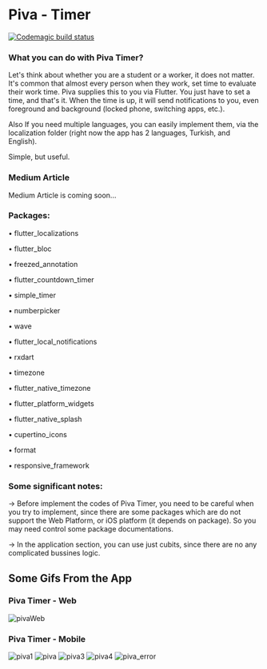 # Piva - Timer

[![Codemagic build status](https://api.codemagic.io/apps/6252bf270f76ba1786d959b5/6252bf270f76ba1786d959b4/status_badge.svg)](https://codemagic.io/apps/6252bf270f76ba1786d959b5/6252bf270f76ba1786d959b4/latest_build)
### What you can do with Piva Timer?
Let's think about whether you are a student or a worker, it does not matter. It's common that almost every person when they work, set time to evaluate their work time. Piva supplies this to you via Flutter. You just have to set a time, and that's it. When the time is up, it will send notifications to you, even foreground and background (locked phone, switching apps, etc.).

Also If you need multiple languages, you can easily implement them, via the localization folder (right now the app has 2 languages, Turkish, and English).

Simple, but useful.

### Medium Article
Medium Article is coming soon...

### Packages:
• flutter_localizations
  
• flutter_bloc
 
• freezed_annotation
  
• flutter_countdown_timer
  
•  simple_timer
  
• numberpicker
 
• wave
  
• flutter_local_notifications
  
• rxdart
  
• timezone
  
• flutter_native_timezone
  
• flutter_platform_widgets
  
• flutter_native_splash
  
• cupertino_icons
  
• format
  
• responsive_framework

### Some significant notes:
-> Before implement the codes of Piva Timer, you need to be careful when you try to implement, since there are some packages which are do not support the Web Platform, or iOS platform (it depends on package). So you may need control some package documentations. 

-> In the application section, you can use just cubits, since there are no any complicated bussines logic.


## Some Gifs From the App
### Piva Timer - Web
![pivaWeb](https://user-images.githubusercontent.com/67283777/163950874-60e070c5-46f5-43fa-971e-6f32bac4f890.gif)

### Piva Timer - Mobile
![piva1](https://user-images.githubusercontent.com/67283777/163950886-20de7881-2b6a-416e-895d-73695403f39f.gif)
![piva](https://user-images.githubusercontent.com/67283777/163950888-1c74b16e-ed44-4ae5-90aa-3936e4521f24.gif)
![piva3](https://user-images.githubusercontent.com/67283777/163950891-59d8be07-9d8e-4a7f-8a92-ddc0cd925b52.gif)
![piva4](https://user-images.githubusercontent.com/67283777/163950895-15370529-b0d6-4b0f-bef0-c77c33a7383e.gif)
![piva_error](https://user-images.githubusercontent.com/67283777/164050937-155fb403-254b-4616-b5f7-c5ee977245d4.gif)
